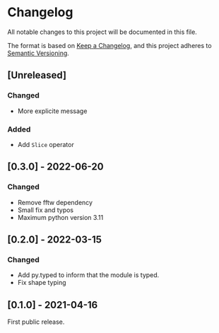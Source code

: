 # Changelog

All notable changes to this project will be documented in this file.

The format is based on [Keep a Changelog](https://keepachangelog.com/en/1.0.0/),
and this project adheres to [Semantic Versioning](https://semver.org/spec/v2.0.0.html).

## [Unreleased]

### Changed

- More explicite message

### Added

- Add `Slice` operator

## [0.3.0] - 2022-06-20

### Changed

- Remove fftw dependency
- Small fix and typos
- Maximum python version 3.11

## [0.2.0] - 2022-03-15

### Changed

- Add py.typed to inform that the module is typed.
- Fix shape typing

## [0.1.0] - 2021-04-16

First public release.
